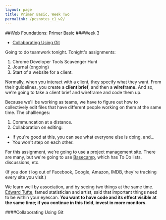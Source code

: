 ```yaml
---
layout: page
title: Primer Basic, Week Two
permalink: /pcsnotes_c1_w2/
---
```

##Web Foundations: Primer Basic
###Week 3

* [Collaborating Using Git](#git_collaboration)




Going to do teamwork tonight.  Tonight's assignments:

1. Chrome Developer Tools Scavenger Hunt
2. Journal (ongoing)
3. Start of a website for a client.

Normally, when you interact with a client, they specify what they want. From their guidelines, you create a **client brief**, and then a **wireframe.**  And so, we're going to take a client brief and wireframe and code them up.

Because we'll be working as teams, we have to figure out how to collectively edit files that have different people working on them at the same time. The challlenges:

1. Communcation at a distance.
2. Collaboration on editing: 

  * If you're good at this, you can see what everyone else is doing, and...
  * You won't step on each other.
  
For this assignment, we're going to use a project management site. There are many, but we're going to use [Basecamp](https://basecamp.com/), which has To Do lists, discussions, etc.

(If you don't log out of Facebook, Google, Amazon, IMDB, they're tracking every site you visit.)

We learn well by association, and by seeing two things at the same time. [Edward Tufte](http://www.edwardtufte.com/tufte/courses), famed statistician and artist, said that important things need to be within your eyescan.  **You want to have code and its effect visible at the same time; if you continue in this field, invest in more monitors.**

<a name="git_collaboration"></a>
####Collaborating Using Git

